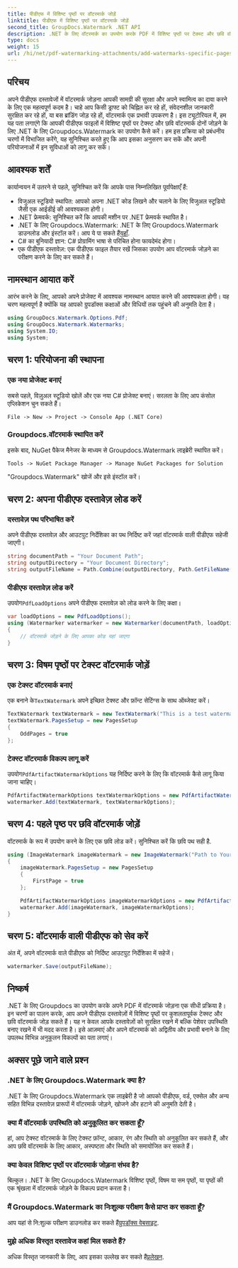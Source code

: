 ```yaml
---
title: पीडीएफ में विशिष्ट पृष्ठों पर वॉटरमार्क जोड़ें
linktitle: पीडीएफ में विशिष्ट पृष्ठों पर वॉटरमार्क जोड़ें
second_title: GroupDocs.Watermark .NET API
description: .NET के लिए वॉटरमार्क का उपयोग करके PDF में विशिष्ट पृष्ठों पर टेक्स्ट और छवि वॉटरमार्क जोड़ना सीखें। अपने दस्तावेज़ों को सुरक्षित करने के लिए हमारी विस्तृत मार्गदर्शिका का पालन करें।
type: docs
weight: 15
url: /hi/net/pdf-watermarking-attachments/add-watermarks-specific-pages-pdf/
---
```

## परिचय
अपने पीडीएफ दस्तावेजों में वॉटरमार्क जोड़ना आपकी सामग्री की सुरक्षा और अपने स्वामित्व का दावा करने के लिए एक महत्वपूर्ण कदम है। चाहे आप किसी ड्राफ्ट को चिह्नित कर रहे हों, संवेदनशील जानकारी सुरक्षित कर रहे हों, या बस ब्रांडिंग जोड़ रहे हों, वॉटरमार्क एक प्रभावी उपकरण है। इस ट्यूटोरियल में, हम यह पता लगाएंगे कि आपकी पीडीएफ फाइलों में विशिष्ट पृष्ठों पर टेक्स्ट और छवि वॉटरमार्क दोनों जोड़ने के लिए .NET के लिए Groupdocs.Watermark का उपयोग कैसे करें। हम इस प्रक्रिया को प्रबंधनीय चरणों में विभाजित करेंगे, यह सुनिश्चित करते हुए कि आप इसका अनुसरण कर सकें और अपनी परियोजनाओं में इन सुविधाओं को लागू कर सकें।
## आवश्यक शर्तें
कार्यान्वयन में उतरने से पहले, सुनिश्चित करें कि आपके पास निम्नलिखित पूर्वापेक्षाएँ हैं:
- विजुअल स्टूडियो स्थापित: आपको अपना .NET कोड लिखने और चलाने के लिए विजुअल स्टूडियो जैसी एक आईडीई की आवश्यकता होगी।
- .NET फ्रेमवर्क: सुनिश्चित करें कि आपकी मशीन पर .NET फ्रेमवर्क स्थापित है।
-  .NET के लिए Groupdocs.Watermark: .NET के लिए Groupdocs.Watermark डाउनलोड और इंस्टॉल करें। आप ये पा सकते हैं[यहाँ](https://releases.groupdocs.com/Watermark/net/).
- C# का बुनियादी ज्ञान: C# प्रोग्रामिंग भाषा से परिचित होना फायदेमंद होगा।
- एक पीडीएफ दस्तावेज़: एक पीडीएफ फाइल तैयार रखें जिसका उपयोग आप वॉटरमार्क जोड़ने का परीक्षण करने के लिए कर सकते हैं।
## नामस्थान आयात करें
आरंभ करने के लिए, आपको अपने प्रोजेक्ट में आवश्यक नामस्थान आयात करने की आवश्यकता होगी। यह चरण महत्वपूर्ण है क्योंकि यह आपको ग्रुपडॉक्स कक्षाओं और विधियों तक पहुंचने की अनुमति देता है।
```csharp
using GroupDocs.Watermark.Options.Pdf;
using GroupDocs.Watermark.Watermarks;
using System.IO;
using System;
```
## चरण 1: परियोजना की स्थापना
### एक नया प्रोजेक्ट बनाएं
सबसे पहले, विज़ुअल स्टूडियो खोलें और एक नया C# प्रोजेक्ट बनाएं। सरलता के लिए आप कंसोल एप्लिकेशन चुन सकते हैं।
```plaintext
File -> New -> Project -> Console App (.NET Core)
```
### Groupdocs.वॉटरमार्क स्थापित करें
इसके बाद, NuGet पैकेज मैनेजर के माध्यम से Groupdocs.Watermark लाइब्रेरी स्थापित करें।
```plaintext
Tools -> NuGet Package Manager -> Manage NuGet Packages for Solution
```
"Groupdocs.Watermark" खोजें और इसे इंस्टॉल करें।
## चरण 2: अपना पीडीएफ दस्तावेज़ लोड करें
### दस्तावेज़ पथ परिभाषित करें
अपने पीडीएफ दस्तावेज़ और आउटपुट निर्देशिका का पथ निर्दिष्ट करें जहां वॉटरमार्क वाली पीडीएफ सहेजी जाएगी।
```csharp
string documentPath = "Your Document Path";
string outputDirectory = "Your Document Directory";
string outputFileName = Path.Combine(outputDirectory, Path.GetFileName(documentPath));
```
### पीडीएफ दस्तावेज़ लोड करें
 उपयोग`PdfLoadOptions` अपने पीडीएफ दस्तावेज़ को लोड करने के लिए कक्षा।
```csharp
var loadOptions = new PdfLoadOptions();
using (Watermarker watermarker = new Watermarker(documentPath, loadOptions))
{
    // वॉटरमार्क जोड़ने के लिए आपका कोड यहां जाएगा
}
```
## चरण 3: विषम पृष्ठों पर टेक्स्ट वॉटरमार्क जोड़ें
### एक टेक्स्ट वॉटरमार्क बनाएं
 एक बनाने के`TextWatermark` अपने इच्छित टेक्स्ट और फ़ॉन्ट सेटिंग्स के साथ ऑब्जेक्ट करें।
```csharp
TextWatermark textWatermark = new TextWatermark("This is a test watermark", new Font("Arial", 8));
textWatermark.PagesSetup = new PagesSetup
{
    OddPages = true
};
```
### टेक्स्ट वॉटरमार्क विकल्प लागू करें
 उपयोग`PdfArtifactWatermarkOptions` यह निर्दिष्ट करने के लिए कि वॉटरमार्क कैसे लागू किया जाना चाहिए।
```csharp
PdfArtifactWatermarkOptions textWatermarkOptions = new PdfArtifactWatermarkOptions();
watermarker.Add(textWatermark, textWatermarkOptions);
```
## चरण 4: पहले पृष्ठ पर छवि वॉटरमार्क जोड़ें
वॉटरमार्क के रूप में उपयोग करने के लिए एक छवि लोड करें। सुनिश्चित करें कि छवि पथ सही है.
```csharp
using (ImageWatermark imageWatermark = new ImageWatermark("Path to Your Image"))
{
    imageWatermark.PagesSetup = new PagesSetup
    {
        FirstPage = true
    };
    
    PdfArtifactWatermarkOptions imageWatermarkOptions = new PdfArtifactWatermarkOptions();
    watermarker.Add(imageWatermark, imageWatermarkOptions);
}
```
## चरण 5: वॉटरमार्क वाली पीडीएफ को सेव करें
अंत में, अपने वॉटरमार्क वाले पीडीएफ को निर्दिष्ट आउटपुट निर्देशिका में सहेजें।
```csharp
watermarker.Save(outputFileName);
```
## निष्कर्ष
.NET के लिए Groupdocs का उपयोग करके अपने PDF में वॉटरमार्क जोड़ना एक सीधी प्रक्रिया है। इन चरणों का पालन करके, आप अपने पीडीएफ दस्तावेज़ों में विशिष्ट पृष्ठों पर कुशलतापूर्वक टेक्स्ट और छवि वॉटरमार्क जोड़ सकते हैं। यह न केवल आपके दस्तावेज़ों को सुरक्षित रखने में बल्कि पेशेवर उपस्थिति बनाए रखने में भी मदद करता है। इसे आज़माएं और अपने वॉटरमार्क को अद्वितीय और प्रभावी बनाने के लिए उपलब्ध विभिन्न अनुकूलन विकल्पों का पता लगाएं।
## अक्सर पूछे जाने वाले प्रश्न
### .NET के लिए Groupdocs.Watermark क्या है?
.NET के लिए Groupdocs.Watermark एक लाइब्रेरी है जो आपको पीडीएफ, वर्ड, एक्सेल और अन्य सहित विभिन्न दस्तावेज़ प्रारूपों में वॉटरमार्क जोड़ने, खोजने और हटाने की अनुमति देती है।
### क्या मैं वॉटरमार्क उपस्थिति को अनुकूलित कर सकता हूँ?
हां, आप टेक्स्ट वॉटरमार्क के लिए टेक्स्ट फ़ॉन्ट, आकार, रंग और स्थिति को अनुकूलित कर सकते हैं, और आप छवि वॉटरमार्क के लिए आकार, अस्पष्टता और स्थिति को समायोजित कर सकते हैं।
### क्या केवल विशिष्ट पृष्ठों पर वॉटरमार्क जोड़ना संभव है?
बिल्कुल। .NET के लिए Groupdocs.Watermark विशिष्ट पृष्ठों, विषम या सम पृष्ठों, या पृष्ठों की एक श्रृंखला में वॉटरमार्क जोड़ने के विकल्प प्रदान करता है।
### मैं Groupdocs.Watermark का निःशुल्क परीक्षण कैसे प्राप्त कर सकता हूँ?
 आप यहां से नि:शुल्क परीक्षण डाउनलोड कर सकते हैं[ग्रुपडॉक्स वेबसाइट](https://releases.groupdocs.com/).
### मुझे अधिक विस्तृत दस्तावेज कहां मिल सकते हैं?
 अधिक विस्तृत जानकारी के लिए, आप इसका उल्लेख कर सकते हैं[प्रलेखन](https://reference.groupdocs.com/Watermark/net/).